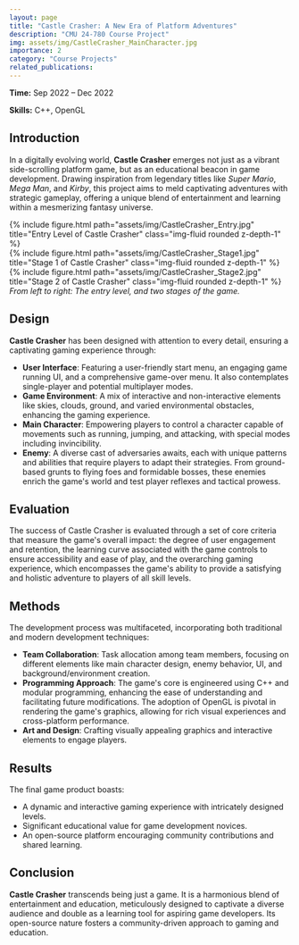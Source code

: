 ```yaml
---
layout: page
title: "Castle Crasher: A New Era of Platform Adventures"
description: "CMU 24-780 Course Project"
img: assets/img/CastleCrasher_MainCharacter.jpg
importance: 2
category: "Course Projects"
related_publications:
---
```


<strong>Time:</strong> Sep 2022 – Dec 2022

<strong>Skills:</strong> C++, OpenGL

## Introduction

In a digitally evolving world, **Castle Crasher** emerges not just as a vibrant side-scrolling platform game, but as an educational beacon in game development. Drawing inspiration from legendary titles like *Super Mario*, *Mega Man*, and *Kirby*, this project aims to meld captivating adventures with strategic gameplay, offering a unique blend of entertainment and learning within a mesmerizing fantasy universe.

<div class="row">
    <div class="col-sm mt-3 mt-md-0">
        {% include figure.html path="assets/img/CastleCrasher_Entry.jpg" title="Entry Level of Castle Crasher" class="img-fluid rounded z-depth-1" %}
    </div>
    <div class="col-sm mt-3 mt-md-0">
        {% include figure.html path="assets/img/CastleCrasher_Stage1.jpg" title="Stage 1 of Castle Crasher" class="img-fluid rounded z-depth-1" %}
    </div>
    <div class="col-sm mt-3 mt-md-0">
        {% include figure.html path="assets/img/CastleCrasher_Stage2.jpg" title="Stage 2 of Castle Crasher" class="img-fluid rounded z-depth-1" %}
    </div>
</div>
<div class="caption">
    <em>From left to right: The entry level, and two stages of the game.</em>
</div>

## Design

**Castle Crasher** has been designed with attention to every detail, ensuring a captivating gaming experience through:

- **User Interface**: Featuring a user-friendly start menu, an engaging game running UI, and a comprehensive game-over menu. It also contemplates single-player and potential multiplayer modes.
- **Game Environment**: A mix of interactive and non-interactive elements like skies, clouds, ground, and varied environmental obstacles, enhancing the gaming experience.
- **Main Character**: Empowering players to control a character capable of movements such as running, jumping, and attacking, with special modes including invincibility.
- **Enemy**: A diverse cast of adversaries awaits, each with unique patterns and abilities that require players to adapt their strategies. From ground-based grunts to flying foes and formidable bosses, these enemies enrich the game's world and test player reflexes and tactical prowess.

## Evaluation

The success of Castle Crasher is evaluated through a set of core criteria that measure the game's overall impact: the degree of user engagement and retention, the learning curve associated with the game controls to ensure accessibility and ease of play, and the overarching gaming experience, which encompasses the game's ability to provide a satisfying and holistic adventure to players of all skill levels.

## Methods

The development process was multifaceted, incorporating both traditional and modern development techniques:

- **Team Collaboration**: Task allocation among team members, focusing on different elements like main character design, enemy behavior, UI, and background/environment creation.
- **Programming Approach**: The game's core is engineered using C++ and modular programming, enhancing the ease of understanding and facilitating future modifications. The adoption of OpenGL is pivotal in rendering the game's graphics, allowing for rich visual experiences and cross-platform performance.
- **Art and Design**: Crafting visually appealing graphics and interactive elements to engage players.

## Results

The final game product boasts:

- A dynamic and interactive gaming experience with intricately designed levels.
- Significant educational value for game development novices.
- An open-source platform encouraging community contributions and shared learning.

## Conclusion

**Castle Crasher** transcends being just a game. It is a harmonious blend of entertainment and education, meticulously designed to captivate a diverse audience and double as a learning tool for aspiring game developers. Its open-source nature fosters a community-driven approach to gaming and education.
